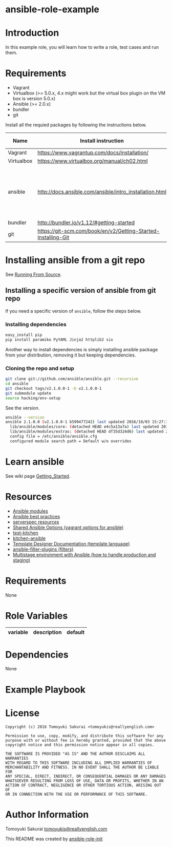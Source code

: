 # ansible-role-example

# Introduction

In this example role, you will learn how to write a role, test cases and run them.

# Requirements

* Vagrant
* Virtualbox (>= 5.0.x, 4.x might work but the virtual box plugin on the VM box is version 5.0.x)
* Ansible (>= 2.0.x)
* bundler
* git

Install all the requied packages by following the instructions below.

| Name | Install instruction | Confirmed version |
|------|---------------------|-------------------|
| Vagrant | https://www.vagrantup.com/docs/installation/ | 1.8.5 |
| Virtualbox | https://www.virtualbox.org/manual/ch02.html | 5.0.14 |
| ansible | http://docs.ansible.com/ansible/intro_installation.html | 2.1.0.0 (versions, 2.1.2.0 later, have a critical bug see [issue17770](https://github.com/ansible/ansible/issues/17770) )  |
| bundler | http://bundler.io/v1.12/#getting-started | 1.12.5 |
| git | https://git-scm.com/book/en/v2/Getting-Started-Installing-Git | 2.5.0 |

# Installing ansible from a git repo

See [Running From Source](http://docs.ansible.com/ansible/intro_installation.html#running-from-source).

## Installing a specific version of ansible from git repo

If you need a specific version of `ansible`, follow the steps below.

### Installing dependencies

```sh
easy_install pip
pip install paramiko PyYAML Jinja2 httplib2 six
```
Another way to install dependencies is simply installing ansible package from
your distribution, removing it but keeping dependencies.

### Cloning the repo and setup

```sh
git clone git://github.com/ansible/ansible.git --recursive
cd ansible
git checkout tags/v2.1.0.0-1 -b v2.1.0.0-1
git submodule update
source hacking/env-setup
```

See the version.

```sh
ansible --version
ansible 2.1.0.0 (v2.1.0.0-1 b599477242) last updated 2016/10/03 15:27:32 (GMT +900)
  lib/ansible/modules/core: (detached HEAD e4c5a13a7a) last updated 2016/10/03 15:21:51 (GMT +900)
  lib/ansible/modules/extras: (detached HEAD df35d324d6) last updated 2016/10/03 15:22:41 (GMT +900)
  config file = /etc/ansible/ansible.cfg
  configured module search path = Default w/o overrides
```

# Learn ansible

See wiki page [Getting_Started](../../wiki/Getting_Started).

# Resources

* [Ansible modules](http://docs.ansible.com/ansible/modules_by_category.html)
* [Ansible best practices](http://docs.ansible.com/ansible/playbooks_best_practices.html)
* [serverspec resources](http://serverspec.org/resource_types.html)
* [Shared Ansible Options (vagrant options for ansible)](https://www.vagrantup.com/docs/provisioning/ansible_common.html#verbose)
* [test-kitchen](https://github.com/test-kitchen/test-kitchen)
* [kitchen-ansible](https://github.com/neillturner/kitchen-ansible)
* [Template Designer Documentation (template language)](http://jinja.pocoo.org/docs/dev/templates/)
* [ansible-filter-plugins (filters)](https://github.com/lxhunter/ansible-filter-plugins)
* [Multistage environment with Ansible (how to handle production and staging)](http://rosstuck.com/multistage-environments-with-ansible/)
# Requirements

None

# Role Variables

| variable | description | default |
|----------|-------------|---------|


# Dependencies

None

# Example Playbook


# License

```
Copyright (c) 2016 Tomoyuki Sakurai <tomoyukis@reallyenglish.com>

Permission to use, copy, modify, and distribute this software for any
purpose with or without fee is hereby granted, provided that the above
copyright notice and this permission notice appear in all copies.

THE SOFTWARE IS PROVIDED "AS IS" AND THE AUTHOR DISCLAIMS ALL WARRANTIES
WITH REGARD TO THIS SOFTWARE INCLUDING ALL IMPLIED WARRANTIES OF
MERCHANTABILITY AND FITNESS. IN NO EVENT SHALL THE AUTHOR BE LIABLE FOR
ANY SPECIAL, DIRECT, INDIRECT, OR CONSEQUENTIAL DAMAGES OR ANY DAMAGES
WHATSOEVER RESULTING FROM LOSS OF USE, DATA OR PROFITS, WHETHER IN AN
ACTION OF CONTRACT, NEGLIGENCE OR OTHER TORTIOUS ACTION, ARISING OUT OF
OR IN CONNECTION WITH THE USE OR PERFORMANCE OF THIS SOFTWARE.
```

# Author Information

Tomoyuki Sakurai <tomoyukis@reallyenglish.com>

This README was created by [ansible-role-init](https://gist.github.com/trombik/d01e280f02c78618429e334d8e4995c0)
